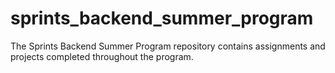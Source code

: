 # sprints_backend_summer_program
The Sprints Backend Summer Program repository contains assignments and projects completed throughout the program.
